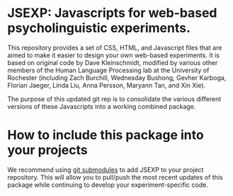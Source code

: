 # JSEXP: Javascripts for web-based psycholinguistic experiments.

This repository provides a set of CSS, HTML, and Javascript files that are aimed to make it easier to design your own web-based experiments. 
It is based on original code by Dave Kleinschmidt, modified by various other members of the Human Language Processing lab at the 
University of Rochester (including Zach Burchill, Wednesday Bushong, Gevher Karboga, Florian Jaeger, Linda Liu, Anna Persson, Maryann Tan, and Xin Xie).

The purpose of this updated git rep is to consolidate the various different versions of these Javascripts into a working combined package.


# How to include this package into your projects

We recommend using [git submodules](https://git-scm.com/book/en/v2/Git-Tools-Submodules) to add JSEXP to your project repository. This will 
allow you to pull/push the most recent updates of this package while continuing to develop your experiment-specific code.

